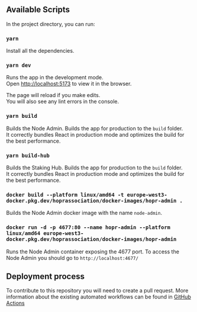 ## Available Scripts

In the project directory, you can run:

### `yarn`

Install all the dependencies.

### `yarn dev`

Runs the app in the development mode.\
Open [http://localhost:5173](http://localhost:5173) to view it in the browser.

The page will reload if you make edits.\
You will also see any lint errors in the console.

### `yarn build`

Builds the Node Admin.
Builds the app for production to the `build` folder.\
It correctly bundles React in production mode and optimizes the build for the best performance.

### `yarn build-hub`

Builds the Staking Hub.
Builds the app for production to the `build` folder.\
It correctly bundles React in production mode and optimizes the build for the best performance.

### `docker build --platform linux/amd64 -t europe-west3-docker.pkg.dev/hoprassociation/docker-images/hopr-admin .`

Builds the Node Admin docker image with the name `node-admin`.

### `docker run -d -p 4677:80 --name hopr-admin --platform linux/amd64 europe-west3-docker.pkg.dev/hoprassociation/docker-images/hopr-admin`

Runs the Node Admin container exposing the 4677 port.
To access the Node Admin you should go to `http://localhost:4677/`

## Deployment process

To contribute to this repository you will need to create a pull request. More information about the existing automated workflows can be found in [GitHub Actions](./.github/workflows/README.md)
